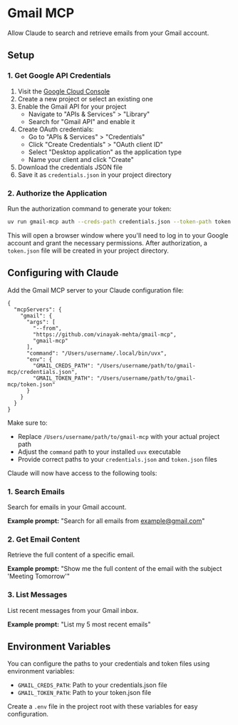 # Gmail MCP

Allow Claude to search and retrieve emails from your Gmail account.

## Setup

### 1. Get Google API Credentials

1. Visit the [Google Cloud Console](https://console.cloud.google.com/)
2. Create a new project or select an existing one
3. Enable the Gmail API for your project
   - Navigate to "APIs & Services" > "Library"
   - Search for "Gmail API" and enable it
4. Create OAuth credentials:
   - Go to "APIs & Services" > "Credentials"
   - Click "Create Credentials" > "OAuth client ID"
   - Select "Desktop application" as the application type
   - Name your client and click "Create"
5. Download the credentials JSON file
6. Save it as `credentials.json` in your project directory

### 2. Authorize the Application

Run the authorization command to generate your token:

```bash
uv run gmail-mcp auth --creds-path credentials.json --token-path token.json
```

This will open a browser window where you'll need to log in to your Google account and grant the necessary permissions. After authorization, a `token.json` file will be created in your project directory.

## Configuring with Claude

Add the Gmail MCP server to your Claude configuration file:

```
{
  "mcpServers": {
    "gmail": {
      "args": [
        "--from",
        "https://github.com/vinayak-mehta/gmail-mcp",
        "gmail-mcp"
      ],
      "command": "/Users/username/.local/bin/uvx",
      "env": {
        "GMAIL_CREDS_PATH": "/Users/username/path/to/gmail-mcp/credentials.json",
        "GMAIL_TOKEN_PATH": "/Users/username/path/to/gmail-mcp/token.json"
      }
    }
  }
}
```

Make sure to:

- Replace `/Users/username/path/to/gmail-mcp` with your actual project path
- Adjust the `command` path to your installed `uvx` executable
- Provide correct paths to your `credentials.json` and `token.json` files

Claude will now have access to the following tools:

### 1. Search Emails

Search for emails in your Gmail account.

**Example prompt:**
"Search for all emails from example@gmail.com"

### 2. Get Email Content

Retrieve the full content of a specific email.

**Example prompt:**
"Show me the full content of the email with the subject 'Meeting Tomorrow'"

### 3. List Messages

List recent messages from your Gmail inbox.

**Example prompt:**
"List my 5 most recent emails"

## Environment Variables

You can configure the paths to your credentials and token files using environment variables:

- `GMAIL_CREDS_PATH`: Path to your credentials.json file
- `GMAIL_TOKEN_PATH`: Path to your token.json file

Create a `.env` file in the project root with these variables for easy configuration.
